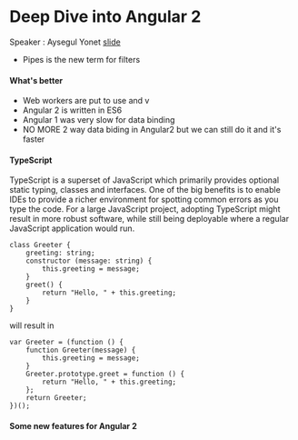 # Deep Dive into Angular 2
Speaker : Aysegul Yonet [slide](http://yonet.github.io/ForwardJS-Angular2/#/)

* Pipes is the new term for filters

#### What's better
* Web workers are put to use and v
* Angular 2 is written in ES6
* Angular 1 was very slow for data binding
* NO MORE 2 way data biding in Angular2 but we can still do it and it's faster



#### TypeScript
TypeScript is a superset of JavaScript which primarily provides optional static typing, classes and interfaces. One of the big benefits is to enable IDEs to provide a richer environment for spotting common errors as you type the code.
For a large JavaScript project, adopting TypeScript might result in more robust software, while still being deployable where a regular JavaScript application would run.

```
class Greeter {
    greeting: string;
    constructor (message: string) {
        this.greeting = message;
    }
    greet() {
        return "Hello, " + this.greeting;
    }
}  
```

will result in 

```
var Greeter = (function () {
    function Greeter(message) {
        this.greeting = message;
    }
    Greeter.prototype.greet = function () {
        return "Hello, " + this.greeting;
    };
    return Greeter;
})();
```


#### Some new features for Angular 2















